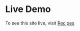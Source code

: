 # Live Demo

To see this site live, visit [Recipes](https://chrisandkellysrecipes.netlify.app/)



 



